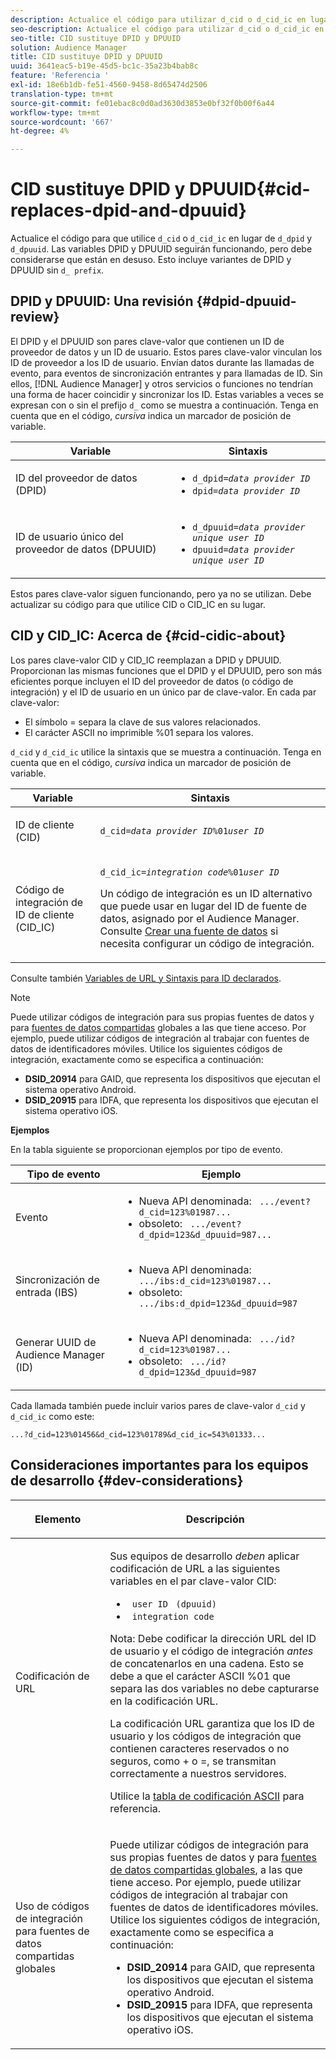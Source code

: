 ```yaml
---
description: Actualice el código para utilizar d_cid o d_cid_ic en lugar de d_dpid y d_dpuuid. Las variables DPID y DPUUID seguirán funcionando, pero debe considerarse que están en desuso. Esto incluye variantes de DPID y DPUUID sin el prefijo d_ .
seo-description: Actualice el código para utilizar d_cid o d_cid_ic en lugar de d_dpid y d_dpuuid. Las variables DPID y DPUUID seguirán funcionando, pero debe considerarse que están en desuso. Esto incluye variantes de DPID y DPUUID sin el prefijo d_ .
seo-title: CID sustituye DPID y DPUUID
solution: Audience Manager
title: CID sustituye DPID y DPUUID
uuid: 3641eac5-b19e-45d5-bc1c-35a23b4bab8c
feature: 'Referencia '
exl-id: 18e6b1db-fe51-4560-9458-8d65474d2506
translation-type: tm+mt
source-git-commit: fe01ebac8c0d0ad3630d3853e0bf32f0b00f6a44
workflow-type: tm+mt
source-wordcount: '667'
ht-degree: 4%

---
```


# CID sustituye DPID y DPUUID{#cid-replaces-dpid-and-dpuuid}

Actualice el código para que utilice `d_cid` o `d_cid_ic` en lugar de `d_dpid` y `d_dpuuid`. Las variables DPID y DPUUID seguirán funcionando, pero debe considerarse que están en desuso. Esto incluye variantes de DPID y DPUUID sin `d_ prefix`.

## DPID y DPUUID: Una revisión {#dpid-dpuuid-review}

El DPID y el DPUUID son pares clave-valor que contienen un ID de proveedor de datos y un ID de usuario. Estos pares clave-valor vinculan los ID de proveedor a los ID de usuario. Envían datos durante las llamadas de evento, para eventos de sincronización entrantes y para llamadas de ID. Sin ellos, [!DNL Audience Manager] y otros servicios o funciones no tendrían una forma de hacer coincidir y sincronizar los ID. Estas variables a veces se expresan con o sin el prefijo `d_` como se muestra a continuación. Tenga en cuenta que en el código, *cursiva* indica un marcador de posición de variable.

<table id="table_932B4416AE1E44E4A1E98D779D3B1ED5"> 
 <thead> 
  <tr> 
   <th colname="col1" class="entry"> Variable </th> 
   <th colname="col2" class="entry"> Sintaxis </th> 
  </tr> 
 </thead>
 <tbody> 
  <tr> 
   <td colname="col1"> <p>ID del proveedor de datos (DPID) </p> </td> 
   <td colname="col2"> 
    <ul id="ul_0567D39DCE784C20A81EC0845C7B1C6B"> 
     <li id="li_DDD8C18266314987A7C802918F4892A8"> <code>d_dpid=<i>data provider ID</i></code> </li> 
     <li id="li_80185558932E416698ABD71158303EA8"> <code>dpid=<i>data provider ID</i></code> </li> 
    </ul> </td> 
  </tr> 
  <tr> 
   <td colname="col1"> <p>ID de usuario único del proveedor de datos (DPUUID) </p> </td> 
   <td colname="col2"> 
    <ul id="ul_EA7F769523B142CE8FF5886E5CDFF2D9"> 
     <li id="li_C984E2FF0A83495880BB87C610FA3F79"> <code>d_dpuuid=<i>data provider unique user ID</i></code> </li> 
     <li id="li_DCFFAC995DCC49F489ACEFD97A06F877"> <code>dpuuid=<i>data provider unique user ID</i></code> </li> 
    </ul> </td> 
  </tr> 
 </tbody> 
</table>

Estos pares clave-valor siguen funcionando, pero ya no se utilizan. Debe actualizar su código para que utilice CID o CID_IC en su lugar.

## CID y CID_IC: Acerca de {#cid-cidic-about}

Los pares clave-valor CID y CID_IC reemplazan a DPID y DPUUID. Proporcionan las mismas funciones que el DPID y el DPUUID, pero son más eficientes porque incluyen el ID del proveedor de datos (o código de integración) y el ID de usuario en un único par de clave-valor. En cada par clave-valor:

* El símbolo = separa la clave de sus valores relacionados.
* El carácter ASCII no imprimible %01 separa los valores.

`d_cid` y  `d_cid_ic` utilice la sintaxis que se muestra a continuación. Tenga en cuenta que en el código, *cursiva* indica un marcador de posición de variable.

<table id="table_0C8A4F8FDBC84416B4EB476F67BCFA8E"> 
 <thead> 
  <tr> 
   <th colname="col1" class="entry"> Variable </th> 
   <th colname="col2" class="entry"> Sintaxis </th> 
  </tr> 
 </thead>
 <tbody> 
  <tr> 
   <td colname="col1"> <p>ID de cliente (CID) </p> </td> 
   <td colname="col2"> <p> <code>d_cid=<i>data provider ID</i>%01<i>user ID</i></code> </p> </td> 
  </tr> 
  <tr> 
   <td colname="col1"> <p>Código de integración de ID de cliente (CID_IC) </p> </td> 
   <td colname="col2"> <p> <code>d_cid_ic=<i>integration code</i>%01<i>user ID</i></code> </p> <p> Un <span class="term"> código de integración</span> es un ID alternativo que puede usar en lugar del ID de fuente de datos, asignado por el <span class="keyword"> Audience Manager</span>. Consulte <a href="../features/manage-datasources.md#create-data-source"> Crear una fuente de datos</a> si necesita configurar un código de integración. </p> </td> 
  </tr> 
 </tbody> 
</table>

Consulte también [Variables de URL y Sintaxis para ID declarados](../features/declared-ids.md#variables-and-syntax).

>[!NOTE]
>
>Puede utilizar códigos de integración para sus propias fuentes de datos y para [fuentes de datos compartidas](../features/datasources-list-and-settings.md#settings-menu-options) globales a las que tiene acceso. Por ejemplo, puede utilizar códigos de integración al trabajar con fuentes de datos de identificadores móviles. Utilice los siguientes códigos de integración, exactamente como se especifica a continuación:

* **DSID_20914** para GAID, que representa los dispositivos que ejecutan el sistema operativo Android.
* **DSID_20915** para IDFA, que representa los dispositivos que ejecutan el sistema operativo iOS.

**Ejemplos**

En la tabla siguiente se proporcionan ejemplos por tipo de evento.

<table id="table_097A58CCD6E64C4DB0652271A4F31AE8"> 
 <thead> 
  <tr> 
   <th colname="col1" class="entry"> Tipo de evento </th> 
   <th colname="col2" class="entry"> Ejemplo </th> 
  </tr>
 </thead>
 <tbody> 
  <tr> 
   <td colname="col1"> <p>Evento </p> </td> 
   <td colname="col2"> 
    <ul id="ul_6EAB4188C6954512A28D1A8328794BCB"> 
     <li id="li_344AAEF1622343489E2AD6E2929CEA98">Nueva API denominada: <code> .../event?d_cid=123%01987...</code> </li> 
     <li id="li_B673C1BA5AD24C46AB8F8232EF89CE89">obsoleto: <code> .../event?d_dpid=123&amp;d_dpuuid=987...</code> </li> 
    </ul> </td> 
  </tr> 
  <tr> 
   <td colname="col1"> <p>Sincronización de entrada (IBS) </p> </td> 
   <td colname="col2"> 
    <ul id="ul_78270745CBC2469B8CA9EDB7032B8F92"> 
     <li id="li_8C4620A04504442185F013F74E6B0647">Nueva API denominada: <code> .../ibs:d_cid=123%01987...</code> </li> 
     <li id="li_2A8F761C76334C1BB097CF1A9D7E8429">obsoleto: <code> .../ibs:d_dpid=123&amp;d_dpuuid=987</code> </li> 
    </ul> </td> 
  </tr> 
  <tr> 
   <td colname="col1"> <p>Generar UUID de Audience Manager (ID) </p> </td> 
   <td colname="col2"> 
    <ul id="ul_EAA764DCFF7244F69ABF67ACEE13E579"> 
     <li id="li_18467A531FAF454A881CBD157BBFD6D2">Nueva API denominada: <code> .../id?d_cid=123%01987...</code> </li> 
     <li id="li_433C33F7BC284362AC7CC3C9DC0BF471">obsoleto: <code> .../id?d_dpid=123&amp;d_dpuuid=987</code> </li> 
    </ul> </td> 
  </tr> 
 </tbody> 
</table>

Cada llamada también puede incluir varios pares de clave-valor `d_cid` y `d_cid_ic` como este:

```
...?d_cid=123%01456&d_cid=123%01789&d_cid_ic=543%01333...
```

## Consideraciones importantes para los equipos de desarrollo {#dev-considerations}

<table id="table_5DD068FAE68A42CDB49B6C064706802A"> 
 <thead> 
  <tr> 
   <th colname="col1" class="entry"> <p>Elemento </p> </th> 
   <th colname="col2" class="entry"> <p>Descripción </p> </th> 
  </tr>
 </thead>
 <tbody> 
  <tr> 
   <td colname="col1"> <p>Codificación de URL </p> </td> 
   <td colname="col2"> <p>Sus equipos de desarrollo <i>deben</i> aplicar codificación de URL a las siguientes variables en el par clave-valor CID: </p> <p> 
     <ul id="ul_66DCB63C60914057B2BE21F49D9A36CA"> 
      <li id="li_6D82B4DB40BB4BB0B8FAF5841577FAAC"><code> user ID</code> <code> (dpuuid)</code> </li> 
      <li id="li_D2F94B07B0D84B09A5CDFA48518DDD62"><code> integration code</code> </li> 
     </ul> </p> <p> <p>Nota: Debe codificar la dirección URL del ID de usuario y el código de integración <i>antes</i> de concatenarlos en una cadena. Esto se debe a que el carácter ASCII %01 que separa las dos variables no debe capturarse en la codificación URL. </p> </p> <p>La codificación URL garantiza que los ID de usuario y los códigos de integración que contienen caracteres reservados o no seguros, como + o =, se transmitan correctamente a nuestros servidores. </p> <p>Utilice la <a href="https://www.w3schools.com/tags/ref_urlencode.asp" format="https" scope="external"> tabla de codificación ASCII</a> para referencia. </p> </td> 
  </tr> 
  <tr> 
   <td colname="col1"> <p>Uso de códigos de integración para fuentes de datos compartidas globales </p> </td> 
   <td colname="col2"> <p>Puede utilizar códigos de integración para sus propias fuentes de datos y para <a href="../features/datasources-list-and-settings.md#settings-menu-options"> fuentes de datos compartidas globales</a>, a las que tiene acceso. Por ejemplo, puede utilizar códigos de integración al trabajar con fuentes de datos de identificadores móviles. Utilice los siguientes códigos de integración, exactamente como se especifica a continuación: </p> <p> 
     <ul id="ul_B306EE96A3BD4CE982E113D5E23826CF"> 
      <li id="li_3340C7AFA9AB4105A2CCF3E476EC7552"> <b>DSID_20914</b> para GAID, que representa los dispositivos que ejecutan el sistema operativo Android. </li> 
      <li id="li_779D9F08021043FCB233A0ABF5160C76"> <b>DSID_20915</b> para IDFA, que representa los dispositivos que ejecutan el sistema operativo iOS. </li> 
     </ul> </p> </td> 
  </tr> 
 </tbody> 
</table>

